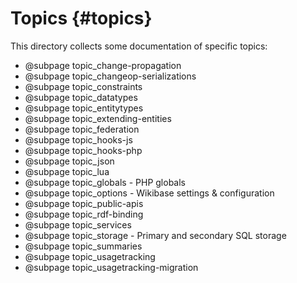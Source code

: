 # Topics {#topics}

This directory collects some documentation of specific topics:

* @subpage topic_change-propagation
* @subpage topic_changeop-serializations
* @subpage topic_constraints
* @subpage topic_datatypes
* @subpage topic_entitytypes
* @subpage topic_extending-entities
* @subpage topic_federation
* @subpage topic_hooks-js
* @subpage topic_hooks-php
* @subpage topic_json
* @subpage topic_lua
* @subpage topic_globals - PHP globals
* @subpage topic_options - Wikibase settings & configuration
* @subpage topic_public-apis
* @subpage topic_rdf-binding
* @subpage topic_services
* @subpage topic_storage - Primary and secondary SQL storage
* @subpage topic_summaries
* @subpage topic_usagetracking
* @subpage topic_usagetracking-migration
